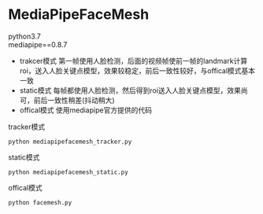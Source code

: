 # MediaPipeFaceMesh

python3.7  
mediapipe==0.8.7

- trakcer模式
   第一帧使用人脸检测，后面的视频帧使前一帧的landmark计算roi，送入人脸关键点模型，效果较稳定，前后一致性较好，与offical模式基本一致
- static模式
   每帧都使用人脸检测，然后得到roi送入人脸关键点模型，效果尚可，前后一致性稍差(抖动稍大)
- offical模式
   使用mediapipe官方提供的代码


tracker模式
```
python mediapipefacemesh_tracker.py
```

static模式
```
python mediapipefacemesh_static.py
```

offical模式
```
python facemesh.py
```




